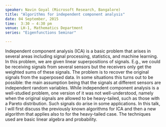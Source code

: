 ```yaml
---
speaker: Navin Goyal (Microsoft Research, Bangalore)
title: "Algorithms for independent component analysis"
date: 04 September, 2015
time:  3:30 – 4:30 pm
venue: LH-1, Mathematics Department
series: "Eigenfunctions Seminar"

---
```


Independent component analysis (ICA) is a basic problem that 
arises in several areas including signal processing, statistics, and 
machine learning. In this problem, we are given linear superpositions of 
signals. E.g., we could be receiving signals from several sensors but the 
receivers only get the weighted sums of these signals. The problem is to 
recover the original signals from the superposed data. In some situations 
this turns out to be possible: the main assumption being that the signals 
at different sensors are independent random variables. While independent 
component analysis is a well-studied problem, one version of it was not 
well-understood, namely when the original signals are allowed to be 
heavy-tailed, such as those with a Pareto distribution. Such signals do 
arise in some applications. In this talk, I will first discuss the 
previously known algorithms for ICA and then a new algorithm that applies 
also to for the heavy-tailed case. The techniques used are basic linear 
algebra and probability.
